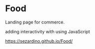 # Food

Landing page for commerce.

adding interactivity with using JavaScript

https://sezardino.github.io/Food/
